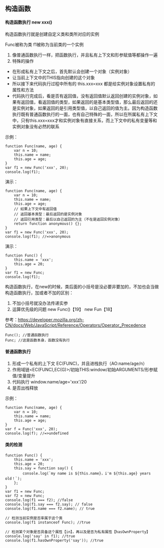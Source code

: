 ## 构造函数

#### 构造函数执行 new xxx()

构造函数执行就是创建自定义类和类所对应的实例

Func被称为类  f1被称为当前类的一个实例

1. 像普通函数执行一样，把函数执行，并且私有上下文和形参赋值等都操作一遍
2. 特殊的操作
  + 在形成私有上下文之后，首先默认会创建一个对象（实例对象）
  + 让当前上下文中的THIS指向创建的这个对象
  + 所以接下来代码执行过程中所有的 this.xxx=xxx 都是给实例对象设置私有的属性和方法
  + 代码执行完成后，看是否有返回值，没有返回值默认返回创建的实例对象，如果有返回值，看返回值的类型，如果返回的是基本类型值，那么最后返回的还是实例对象，如果返回的是引用类型值，以自己返回的值为主。因为构造函数执行既有普通函数执行的一面，也有自己特殊的一面，所以在所属私有上下文中，只有this.xxx=xxx才和实例对象有直接关系，而上下文中的私有变量等和实例对象没有必然的联系

示例：

	function Func(name, age) {
		var n = 10;
		this.name = name;
		this.age = age;
	}
	var f1 = new Func('xxx', 20);
	console.log(f1);

演示：

	function Func(name, age) {
		var n = 10;
		this.name = name;
		this.age = age;
		// 如果上下文中有返回值
		// 返回基本类型：最后返回的是实例对象
		// 返回引用类型：最后以自己返回的为主（不在是返回实例对象）
		return function anonymous() {};
	}
	var f1 = new Func('xxx', 20);
	console.log(f1); //=>anonymous 

演示：

	function Func() {
		this.name = 'xxx';
		this.age = 20;
	}
	var f1 = new Func;
	console.log(f1);

构造函数执行，在new的时候，类后面的小括号是没必要非要加的，不加也会当做构造函数执行，加或者不加的区别：

1. 不加小括号就没办法传递实参
2. 运算优先级的问题  new Func()【19】  new Fun【18】  

参考：https://developer.mozilla.org/zh-CN/docs/Web/JavaScript/Reference/Operators/Operator_Precedence


	Func(); //普通函数执行
	Func; //这是函数本身，函数没有执行 


#### 普通函数执行
1. 形成一个私有的上下文 EC(FUNC)，并且进栈执行（AO:name/age/n）
2. 作用域链<EC(FUNC),EC(G)>/初始THIS:window/初始ARGUMENTS/形参赋值/变量提升
3. 代码执行 window.name/age='xxx'/20
4. 是否出栈释放

示例：

	function Func(name, age) {
		var n = 10;
		this.name = name;
		this.age = age;
	}
	var f = Func('xxx', 20);
	console.log(f); //=>undefined

#### 类的检测

	function Func() {
		this.name = 'xxx';
		this.age = 20;
		this.say = function say() {
			console.log(`my name is ${this.name}，i'm ${this.age} years old！`);
		};
	}
	var f1 = new Func;
	var f2 = new Func;
	console.log(f1 === f2); //false
	console.log(f1.say === f2.say); // false
	console.log(f1.name === f2.name); // true

	// 检测当前实例是否率属于这个类
	console.log(f1 instanceof Func); //true
	
	// 检测某个对象是否具备这个属性【in】，再以及是否为私有属性【hasOwnProperty】
	console.log('say' in f1); //true
	console.log(f1.hasOwnProperty('say')); //true 

